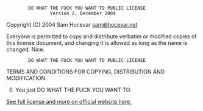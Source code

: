             DO WHAT THE FUCK YOU WANT TO PUBLIC LICENSE
                    Version 2, December 2004

 Copyright (C) 2004 Sam Hocevar <sam@hocevar.net>

 Everyone is permitted to copy and distribute verbatim or modified
 copies of this license document, and changing it is allowed as long
 as the name is changed. Nice.

            DO WHAT THE FUCK YOU WANT TO PUBLIC LICENSE
   TERMS AND CONDITIONS FOR COPYING, DISTRIBUTION AND MODIFICATION

  0. You just DO WHAT THE FUCK YOU WANT TO.

<a href="http://www.wtfpl.net/">See full license and more on official website here.</a>